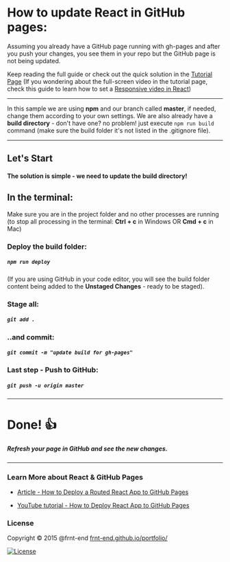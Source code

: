 # How to update React in GitHub pages:

Assuming you already have a GitHub page running with gh-pages and after you push your changes, you see them in your repo but the GitHub page is not being updated.

Keep reading the full guide or check out the quick solution in the [Tutorial Page](https://frnt-end.github.io/Update-React-in-GitHub-Pages/)
(If you wondering about the full-screen video in the tutorial page, check this guide to learn how to set a [Responsive video in React](https://frnt-end.github.io/React-Responsive-Video/))

---

In this sample we are using **npm** and our branch called **master**, if needed, change them according to your own settings.
We are also already have a **build directory** - don't have one? no problem!
just execute `npm run build` command (make sure the build folder it's not listed in the .gitignore file).

---

## Let's Start

#### The solution is simple - we need to update the build directory!

## In the terminal:

Make sure you are in the project folder and no other processes are running (to stop all processing in the terminal: **Ctrl + c** in Windows OR **Cmd + c** in Mac)

### Deploy the build folder:

##### `npm run deploy`

(If you are using GitHub in your code editor, you will see the build folder content being added to the **Unstaged Changes** - ready to be staged).

### Stage all:

##### `git add .`

### ..and commit:

##### `git commit -m "update build for gh-pages"`

### Last step - Push to GitHub:

##### `git push -u origin master`

---

# Done! 👍

##### Refresh your page in GitHub and see the new changes.

---

### Learn More about React & GitHub Pages

- [Article - How to Deploy a Routed React App to GitHub Pages](https://www.freecodecamp.org/news/deploy-a-react-app-to-github-pages/)

- [YouTube tutorial - How to Deploy React App to GitHub Pages](https://www.youtube.com/watch?v=F8s4Ng-re0E)

### License

Copyright © 2015 @frnt-end
[frnt-end.github.io/portfolio/](https://frnt-end.github.io/portfolio/)

[![License](https://img.shields.io/badge/License-Apache%202.0-blue.svg)](https://opensource.org/licenses/Apache-2.0)
